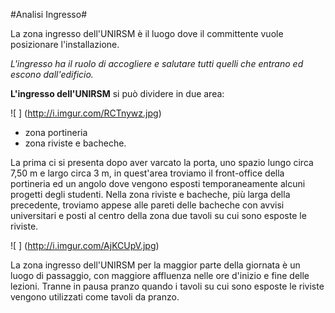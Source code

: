 #Analisi Ingresso#

La zona ingresso dell'UNIRSM è il luogo dove il committente vuole posizionare l'installazione. 

*L'ingresso ha il ruolo di accogliere e salutare tutti quelli che entrano ed escono dall'edificio.*

**L'ingresso dell'UNIRSM** si può dividere in due area:

![ ] (http://i.imgur.com/RCTnywz.jpg)


* zona portineria 
* zona riviste e bacheche. 

La prima ci si presenta dopo aver varcato la porta, uno spazio lungo circa 7,50 m e largo circa 3 m, in quest'area troviamo il front-office della portineria ed un angolo dove vengono esposti temporaneamente alcuni progetti degli studenti.
Nella zona riviste e bacheche, più larga della precedente, troviamo appese alle pareti delle bacheche con avvisi universitari e posti al centro della zona due tavoli su cui sono esposte le riviste.



![ ] (http://i.imgur.com/AjKCUpV.jpg)



La zona ingresso dell'UNIRSM per la maggior parte della giornata è un luogo di passaggio, con maggiore affluenza nelle ore d'inizio e fine delle lezioni. Tranne in pausa pranzo quando i tavoli su cui sono esposte le riviste vengono utilizzati come tavoli da pranzo.
